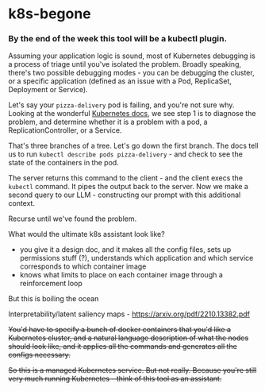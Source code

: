 # k8s-begone
### By the end of the week this tool will be a kubectl plugin.

Assuming your application logic is sound, most of Kubernetes debugging is a process of triage until you've isolated the problem. Broadly speaking, there's two possible debugging modes  - you can be debugging the cluster, or a specific application (defined as an issue with a Pod, ReplicaSet, Deployment or Service).

Let's say your `pizza-delivery` pod is failing, and you're not sure why. Looking at the wonderful [Kubernetes docs](https://kubernetes.io/docs/tasks/debug/debug-application/debug-pods/#debugging-pods), we see step 1 is to diagnose the problem, and determine whether it is a problem with a pod, a ReplicationController, or a Service. 

That's three branches of a tree. Let's go down the first branch. The docs tell us to run `kubectl describe pods pizza-delivery` - and check to see the state of the containers in the pod. 

The server returns this command to the client - and the client execs the `kubectl` command. It pipes the output back to the server. Now we make a second query to our LLM - constructing our prompt with this additional context. 

Recurse until we've found the problem.


What would the ultimate k8s assistant look like?
- you give it a design doc, and it makes all the config files, sets up permissions stuff (?), understands which application and which service corresponds to which container image
- knows what limits to place on each container image through a reinforcement loop 


But this is boiling the ocean

Interpretability/latent saliency maps - https://arxiv.org/pdf/2210.13382.pdf


~~You'd have to specify a bunch of docker containers that you'd like a Kubernetes cluster, and a natural language description of what the nodes should look like, and it applies all the commands and generates all the configs necessary.~~

~~So this is a managed Kubernetes service. But not really. Because you're still very much running Kubernetes - think of this tool as an assistant.~~

